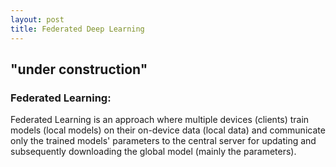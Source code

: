 ```yaml
---
layout: post 
title: Federated Deep Learning
---
```


## "under construction"

### Federated Learning: 

Federated Learning is an approach where multiple devices (clients) train models (local models) on their on-device data (local data) and communicate only the trained models' parameters to the central server for updating and subsequently downloading the global model (mainly the parameters). 
